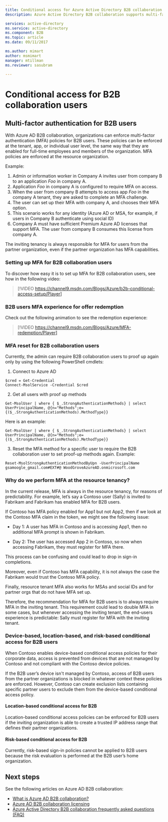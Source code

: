 ```yaml
---
title: Conditional access for Azure Active Directory B2B collaboration users | Microsoft Docs
description: Azure Active Directory B2B collaboration supports multi-factor authentication (MFA) for selective access to your corporate applications

services: active-directory
ms.service: active-directory
ms.component: B2B
ms.topic: article
ms.date: 09/11/2017

ms.author: mimart
author: msmimart
manager: mtillman
ms.reviewer: sasubram

---
```


# Conditional access for B2B collaboration users

## Multi-factor authentication for B2B users
With Azure AD B2B collaboration, organizations can enforce multi-factor authentication (MFA) policies for B2B users. These policies can be enforced at the tenant, app, or individual user level, the same way that they are enabled for full-time employees and members of the organization. MFA policies are enforced at the resource organization.

Example:
1. Admin or information worker in Company A invites user from company B to an application *Foo* in company A.
2. Application *Foo* in company A is configured to require MFA on access.
3. When the user from company B attempts to access app *Foo* in the company A tenant, they are asked to complete an MFA challenge.
4. The user can set up their MFA with company A, and chooses their MFA option.
5. This scenario works for any identity (Azure AD or MSA, for example, if users in Company B authenticate using social ID)
6. Company A must have sufficient Premium Azure AD licenses that support MFA. The user from company B consumes this license from company A.

The inviting tenancy is always responsible for MFA for users from the partner organization, even if the partner organization has MFA capabilities.

### Setting up MFA for B2B collaboration users
To discover how easy it is to set up MFA for B2B collaboration users, see how in the following video:

>[!VIDEO https://channel9.msdn.com/Blogs/Azure/b2b-conditional-access-setup/Player]

### B2B users MFA experience for offer redemption
Check out the following animation to see the redemption experience:

>[!VIDEO https://channel9.msdn.com/Blogs/Azure/MFA-redemption/Player]

### MFA reset for B2B collaboration users
Currently, the admin can require B2B collaboration users to proof up again only by using the following PowerShell cmdlets:

1. Connect to Azure AD

  ```
  $cred = Get-Credential
  Connect-MsolService -Credential $cred
  ```
2. Get all users with proof up methods

  ```
  Get-MsolUser | where { $_.StrongAuthenticationMethods} | select UserPrincipalName, @{n="Methods";e={($_.StrongAuthenticationMethods).MethodType}}
  ```
  Here is an example:

  ```
  Get-MsolUser | where { $_.StrongAuthenticationMethods} | select UserPrincipalName, @{n="Methods";e={($_.StrongAuthenticationMethods).MethodType}}
  ```

3. Reset the MFA method for a specific user to require the B2B collaboration user to set proof-up methods again. Example:

  ```
  Reset-MsolStrongAuthenticationMethodByUpn -UserPrincipalName gsamoogle_gmail.com#EXT#@ WoodGroveAzureAD.onmicrosoft.com
  ```

### Why do we perform MFA at the resource tenancy?

In the current release, MFA is always in the resource tenancy, for reasons of predictability. For example, let’s say a Contoso user (Sally) is invited to Fabrikam and Fabrikam has enabled MFA for B2B users.

If Contoso has MFA policy enabled for App1 but not App2, then if we look at the Contoso MFA claim in the token, we might see the following issue:

* Day 1: A user has MFA in Contoso and is accessing App1, then no additional MFA prompt is shown in Fabrikam.

* Day 2: The user has accessed App 2 in Contoso, so now when accessing Fabrikam, they must register for MFA there.

This process can be confusing and could lead to drop in sign-in completions.

Moreover, even if Contoso has MFA capability, it is not always the case the Fabrikam would trust the Contoso MFA policy.

Finally, resource tenant MFA also works for MSAs and social IDs and for partner orgs that do not have MFA set up.

Therefore, the recommendation for MFA for B2B users is to always require MFA in the inviting tenant. This requirement could lead to double MFA in some cases, but whenever accessing the inviting tenant, the end-users experience is predictable: Sally must register for MFA with the inviting tenant.

### Device-based, location-based, and risk-based conditional access for B2B users

When Contoso enables device-based conditional access policies for their corporate data, access is prevented from devices that are not managed by Contoso and not compliant with the Contoso device policies.

If the B2B user’s device isn't managed by Contoso, access of B2B users from the partner organizations is blocked in whatever context these policies are enforced. However, Contoso can create exclusion lists containing specific partner users to exclude them from the device-based conditional access policy.

#### Location-based conditional access for B2B

Location-based conditional access policies can be enforced for B2B users if the inviting organization is able to create a trusted IP address range that defines their partner organizations.

#### Risk-based conditional access for B2B

Currently, risk-based sign-in policies cannot be applied to B2B users because the risk evaluation is performed at the B2B user’s home organization.

## Next steps

See the following articles on Azure AD B2B collaboration:

* [What is Azure AD B2B collaboration?](what-is-b2b.md)
* [Azure AD B2B collaboration licensing](licensing-guidance.md)
* [Azure Active Directory B2B collaboration frequently asked questions (FAQ)](faq.md)

